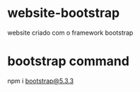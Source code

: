 # website-bootstrap
website criado com o framework bootstrap

# bootstrap command
npm i bootstrap@5.3.3
